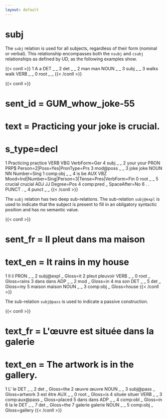 ```yaml
---
layout: default
---
```


# **subj**

The `subj` relation is used for all subjects, regardless of their form (nominal or verbal). This relationship encompasses both the
`nsubj` and `csubj` relationships as defined by UD, as the following examples show.


{{< conll >}}
1	A	a	DET	_	_	2	det	_	_
2	man	man	NOUN	_	_	3	subj	_	_
3	walks	walk	VERB	_	_	0	root	_	_
{{< /conll >}}

{{< conll >}}
# sent_id = GUM_whow_joke-55
# text = Practicing your joke is crucial.
# s_type=decl
1	Practicing	practice	VERB	VBG	VerbForm=Ger	4	subj	_	_
2	your	your	PRON	PRP$	Person=2|Poss=Yes|PronType=Prs	3	mod@poss	_	_
3	joke	joke	NOUN	NN	Number=Sing	1	comp:obj	_	_
4	is	be	AUX	VBZ	Mood=Ind|Number=Sing|Person=3|Tense=Pres|VerbForm=Fin	0	root	_	_
5	crucial	crucial	ADJ	JJ	Degree=Pos	4	comp:pred	_	SpaceAfter=No
6	.	.	PUNCT	.	_	4	punct	_	_
{{< /conll >}}

The `subj` relation has two deep sub-relations. The sub-relation `subj@expl` is used to indicate that the subject is present to fill in an obligatory syntactic position and has no semantic value.

{{< conll >}}
# sent_fr = Il pleut dans ma maison
# text_en = It rains in my house
1	Il	il	PRON	_	_	2	subj@expl	_	Gloss=it
2	pleut	pleuvoir	VERB	_	_	0	root	_	Gloss=rains
3	dans	dans	ADP	_	_	2	mod	_	Gloss=in
4	ma	son	DET	_	_	5	det	_	Gloss=my
5	maison	maison	NOUN	_	_	3	comp:obj	_	Gloss=house
{{< /conll >}}

The sub-relation `subj@pass` is used to indicate a passive construction.

{{< conll >}}
# text_fr = L'œuvre est située dans la galerie
# text_en = The artwork is in the gallery.
1	L'	le	DET	_	_	2	det	_	Gloss=the
2	œuvre	œuvre	NOUN	_	_	3	subj@pass	_	Gloss=artwork
3	est	être	AUX	_	_	0	root	_	Gloss=is
4	située	situer	VERB	_	_	3	comp:aux@pass	_	Gloss=placed
5	dans	dans	ADP	_	_	4	comp:obl	_	Gloss=in
6	la	le	DET	_	_	7	det	_	Gloss=the
7	galerie	galerie	NOUN	_	_	5	comp:obj	_	Gloss=gallery
{{< /conll >}}

